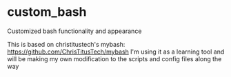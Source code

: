 # custom_bash
Customized bash functionality and appearance

This is based on christitustech's mybash: https://github.com/ChrisTitusTech/mybash
I'm using it as a learning tool and will be making my own modification to the scripts and config files along the way
